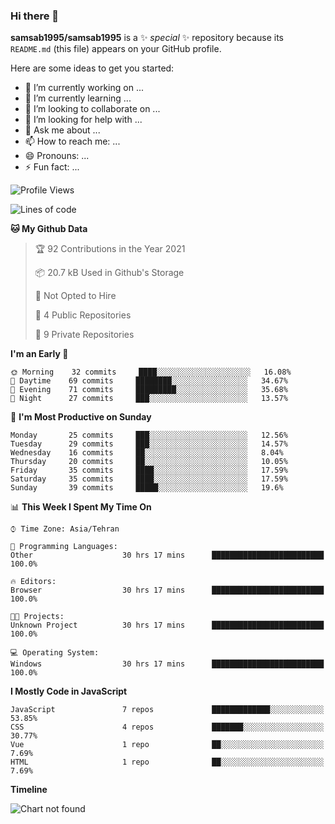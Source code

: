 ### Hi there 👋

**samsab1995/samsab1995** is a ✨ _special_ ✨ repository because its `README.md` (this file) appears on your GitHub profile.

Here are some ideas to get you started:

- 🔭 I’m currently working on ...
- 🌱 I’m currently learning ...
- 👯 I’m looking to collaborate on ...
- 🤔 I’m looking for help with ...
- 💬 Ask me about ...
- 📫 How to reach me: ...
- 😄 Pronouns: ...
- ⚡ Fun fact: ...

<!--START_SECTION:waka-->
![Profile Views](http://img.shields.io/badge/Profile%20Views-28-blue)

![Lines of code](https://img.shields.io/badge/From%20Hello%20World%20I%27ve%20Written-258788%20lines%20of%20code-blue)

**🐱 My Github Data** 

> 🏆 92 Contributions in the Year 2021
 > 
> 📦 20.7 kB Used in Github's Storage 
 > 
> 🚫 Not Opted to Hire
 > 
> 📜 4 Public Repositories 
 > 
> 🔑 9 Private Repositories  
 > 
**I'm an Early 🐤** 

```text
🌞 Morning    32 commits     ████░░░░░░░░░░░░░░░░░░░░░   16.08% 
🌆 Daytime    69 commits     ████████░░░░░░░░░░░░░░░░░   34.67% 
🌃 Evening    71 commits     █████████░░░░░░░░░░░░░░░░   35.68% 
🌙 Night      27 commits     ███░░░░░░░░░░░░░░░░░░░░░░   13.57%

```
📅 **I'm Most Productive on Sunday** 

```text
Monday       25 commits     ███░░░░░░░░░░░░░░░░░░░░░░   12.56% 
Tuesday      29 commits     ███░░░░░░░░░░░░░░░░░░░░░░   14.57% 
Wednesday    16 commits     ██░░░░░░░░░░░░░░░░░░░░░░░   8.04% 
Thursday     20 commits     ██░░░░░░░░░░░░░░░░░░░░░░░   10.05% 
Friday       35 commits     ████░░░░░░░░░░░░░░░░░░░░░   17.59% 
Saturday     35 commits     ████░░░░░░░░░░░░░░░░░░░░░   17.59% 
Sunday       39 commits     █████░░░░░░░░░░░░░░░░░░░░   19.6%

```


📊 **This Week I Spent My Time On** 

```text
⌚︎ Time Zone: Asia/Tehran

💬 Programming Languages: 
Other                    30 hrs 17 mins      █████████████████████████   100.0%

🔥 Editors: 
Browser                  30 hrs 17 mins      █████████████████████████   100.0%

🐱‍💻 Projects: 
Unknown Project          30 hrs 17 mins      █████████████████████████   100.0%

💻 Operating System: 
Windows                  30 hrs 17 mins      █████████████████████████   100.0%

```

**I Mostly Code in JavaScript** 

```text
JavaScript               7 repos             █████████████░░░░░░░░░░░░   53.85% 
CSS                      4 repos             ███████░░░░░░░░░░░░░░░░░░   30.77% 
Vue                      1 repo              ██░░░░░░░░░░░░░░░░░░░░░░░   7.69% 
HTML                     1 repo              ██░░░░░░░░░░░░░░░░░░░░░░░   7.69%

```


**Timeline**

![Chart not found](https://raw.githubusercontent.com/samsab1995/samsab1995/main/charts/bar_graph.png) 


<!--END_SECTION:waka-->
